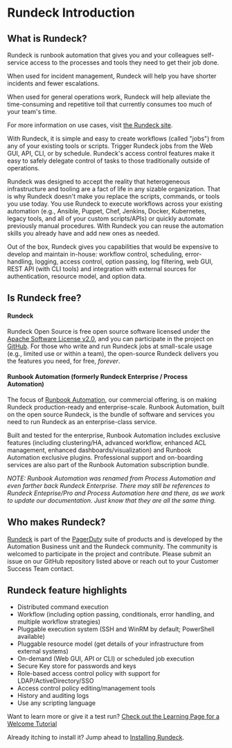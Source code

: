 # Rundeck Introduction

## What is Rundeck?

Rundeck is runbook automation that gives you and your colleagues self-service access to the processes and tools they need to get their job done.

When used for incident management, Rundeck will help you have shorter incidents and fewer escalations.

When used for general operations work, Rundeck will help alleviate the time-consuming and repetitive toil that currently consumes too much of your team's time.

For more information on use cases, visit [the Rundeck site](https://www.rundeck.com/).

With Rundeck, it is simple and easy to create workflows (called "jobs") from any of your existing tools or scripts. Trigger Rundeck jobs from the Web GUI, API, CLI, or by schedule. Rundeck's access control features make it easy to safely delegate control of tasks to those traditionally outside of operations.

Rundeck was designed to accept the reality that heterogeneous infrastructure and tooling are a fact of life in any sizable organization. That is why Rundeck doesn't make you replace the scripts, commands, or tools you use today. You use Rundeck to execute workflows across your existing automation (e.g., Ansible, Puppet, Chef, Jenkins, Docker, Kubernetes, legacy tools, and all of your custom scripts/APIs) or quickly automate previously manual procedures. With Rundeck you can reuse the automation skills you already have and add new ones as needed.

Out of the box, Rundeck gives you capabilities that would be expensive to develop and maintain in-house: workflow control, scheduling, error-handling, logging, access control, option passing, log filtering, web GUI, REST API (with CLI tools) and integration with external sources for authentication, resource model, and option data.

## Is Rundeck free?

#### Rundeck

Rundeck Open Source is free open source software licensed under the [Apache Software License v2.0](http://www.apache.org/licenses/LICENSE-2.0.html), and you can participate in the project on [GitHub]. For those who write and run Rundeck jobs at small-scale usage (e.g., limited use or within a team), the open-source Rundeck delivers you the features you need, for free, _forever_.

#### Runbook Automation (formerly Rundeck Enterprise / Process Automation)

The focus of [Runbook Automation], our commercial offering, is on making Rundeck production-ready and enterprise-scale. Runbook Automation, built on the open source Rundeck, is the bundle of software and services you need to run Rundeck as an enterprise-class service.

Built and tested for the enterprise, Runbook Automation includes exclusive features (including clustering/HA, advanced workflow, enhanced ACL management, enhanced dashboards/visualization) and Runbook Automation exclusive plugins. Professional support and on-boarding services are also part of the Runbook Automation subscription bundle.

_NOTE: Runbook Automation was renamed from Process Automation and even farther back Rundeck Enterprise. There may still be references to Rundeck Enteprise/Pro and Process Automation here and there, as we work to update our documentation. Just know that they are all the same thing._

[Runbook Automation]: https://www.pagerduty.com/platform/automation/process-software/
[github]: https://github.com/rundeck/rundeck

## Who makes Rundeck?

[Rundeck] is part of the [PagerDuty] suite of products and is developed by the Automation Business unit and the Rundeck community. The community is welcomed to participate in the project and contribute. Please submit an issue on our GitHub repository listed above or reach out to your Customer Success Team contact.

[Rundeck]: https://www.rundeck.com/
[PagerDuty]: https://www.pagerduty.com/

## Rundeck feature highlights

- Distributed command execution
- Workflow (including option passing, conditionals, error handling, and multiple workflow strategies)
- Pluggable execution system (SSH and WinRM by default; PowerShell available)
- Pluggable resource model (get details of your infrastructure from external systems)
- On-demand (Web GUI, API or CLI) or scheduled job execution
- Secure Key store for passwords and keys
- Role-based access control policy with support for LDAP/ActiveDirectory/SSO
- Access control policy editing/management tools
- History and auditing logs
- Use any scripting language

Want to learn more or give it a test run?
[Check out the Learning Page for a Welcome Tutorial](/learning/)

Already itching to install it? Jump ahead to
[Installing Rundeck](/administration/install/index.md).

